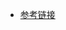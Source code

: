- [参考链接](https://blog.csdn.net/qq_41809113/article/details/121869338?ops_request_misc=%257B%2522request%255Fid%2522%253A%2522168559785816782427418711%2522%252C%2522scm%2522%253A%252220140713.130102334..%2522%257D&request_id=168559785816782427418711&biz_id=0&utm_medium=distribute.pc_search_result.none-task-blog-2~all~sobaiduend~default-1-121869338-null-null.142^v88^control_2,239^v2^insert_chatgpt&utm_term=flex%E3%80%81&spm=1018.2226.3001.4187)

